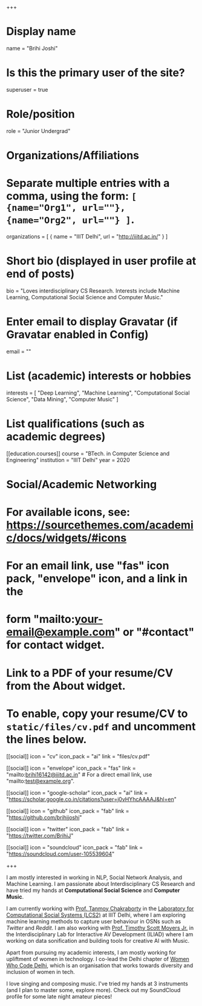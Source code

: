 +++
# Display name
name = "Brihi Joshi"

# Is this the primary user of the site?
superuser = true

# Role/position
role = "Junior Undergrad"

# Organizations/Affiliations
#   Separate multiple entries with a comma, using the form: `[ {name="Org1", url=""}, {name="Org2", url=""} ]`.
organizations = [ { name = "IIIT Delhi", url = "http://iiitd.ac.in/" } ]

# Short bio (displayed in user profile at end of posts)
bio = "Loves interdisciplinary CS Research. Interests include Machine Learning, Computational Social Science and Computer Music."

# Enter email to display Gravatar (if Gravatar enabled in Config)
email = ""

# List (academic) interests or hobbies
interests = [
  "Deep Learning",
  "Machine Learning",
  "Computational Social Science",
  "Data Mining",
  "Computer Music"
]

# List qualifications (such as academic degrees)
[[education.courses]]
  course = "BTech. in Computer Science and Engineering"
  institution = "IIIT Delhi"
  year = 2020


# Social/Academic Networking
# For available icons, see: https://sourcethemes.com/academic/docs/widgets/#icons
#   For an email link, use "fas" icon pack, "envelope" icon, and a link in the
#   form "mailto:your-email@example.com" or "#contact" for contact widget.


# Link to a PDF of your resume/CV from the About widget.
# To enable, copy your resume/CV to `static/files/cv.pdf` and uncomment the lines below.

[[social]]
  icon = "cv"
  icon_pack = "ai"
  link = "files/cv.pdf"

[[social]]
  icon = "envelope"
  icon_pack = "fas"
  link = "mailto:brihi16142@iiitd.ac.in"  # For a direct email link, use "mailto:test@example.org".

[[social]]
  icon = "google-scholar"
  icon_pack = "ai"
  link = "https://scholar.google.co.in/citations?user=j0vHYhcAAAAJ&hl=en"

[[social]]
  icon = "github"
  icon_pack = "fab"
  link = "https://github.com/brihijoshi"

[[social]]
  icon = "twitter"
  icon_pack = "fab"
  link = "https://twitter.com/BrihiJ"

[[social]]
  icon = "soundcloud"
  icon_pack = "fab"
  link = "https://soundcloud.com/user-105539604"




+++

I am mostly interested in working in NLP, Social Network Analysis, and Machine Learning. I am passionate about Interdisciplinary CS Research and have tried my hands at **Computational Social Science** and **Computer Music**.

I am currently working with [Prof. Tanmoy Chakraborty](https://www.iiitd.ac.in/tanmoy) in the [ Laboratory for Computational Social Systems (LCS2)](http://lcs2.iiitd.edu.in/) at IIIT Delhi, where I am exploring machine learning methods to capture user behaviour in OSNs such as _Twitter_ and _Reddit_. I am also working with [Prof. Timothy Scott Moyers Jr.](https://www.iiitd.ac.in/timothy) in the Interdisciplinary Lab for Interactive AV Development (ILIAD) where I am working on data sonification and building tools for creative AI with Music.

Apart from pursuing my academic interests, I am mostly working for upliftment of women in technology. I co-lead the Delhi chapter of [Women Who Code Delhi](https://www.womenwhocode.com/delhi), which is an organisation that works towards diversity and inclusion of women in tech.

I love singing and composing music. I've tried my hands at 3 instruments (and I plan to master some, explore more). Check out my SoundCloud profile for some late night amateur pieces!
